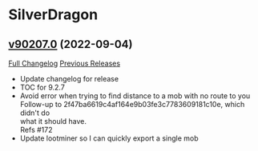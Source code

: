 # SilverDragon

## [v90207.0](https://github.com/kemayo/wow-silverdragon/tree/v90207.0) (2022-09-04)
[Full Changelog](https://github.com/kemayo/wow-silverdragon/compare/v90205.2...v90207.0) [Previous Releases](https://github.com/kemayo/wow-silverdragon/releases)

- Update changelog for release  
- TOC for 9.2.7  
- Avoid error when trying to find distance to a mob with no route to you  
    Follow-up to 2f47ba6619c4af164e9b03fe3c7783609181c10e, which didn't do  
    what it should have.  
    Refs #172  
- Update lootminer so I can quickly export a single mob  
